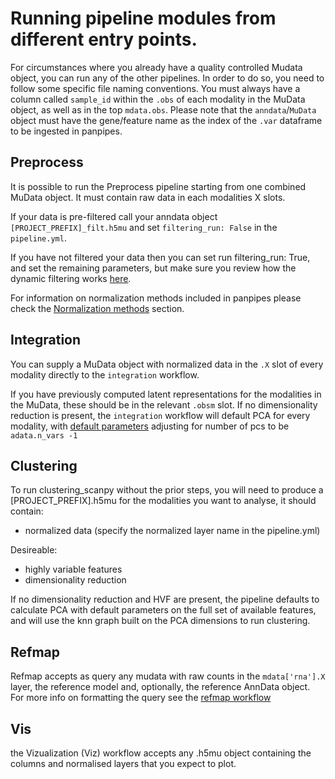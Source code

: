 # Running pipeline modules from different entry points.

For circumstances where you already have a quality controlled Mudata object, you can run any of the other pipelines. In order to do so, you need to follow some specific file naming conventions.
You must always have a column called `sample_id` within the `.obs` of each modality in the MuData object, as well as in the top `mdata.obs`. Please note that the `anndata`/`MuData` object must have the gene/feature name as the index of the `.var` dataframe to be ingested in panpipes. 

## Preprocess

It is possible to run the Preprocess pipeline starting from one combined MuData object. It must contain raw data in each modalities X slots.  

If your data is pre-filtered call your anndata object `[PROJECT_PREFIX]_filt.h5mu` and set `filtering_run: False` in the `pipeline.yml`.

If you have not filtered your data then you can set run filtering_run: True, and set the remaining parameters, but make sure you review how the dynamic filtering works [here](filter_dict_instructions).

For information on normalization methods included in panpipes please check the [Normalization methods](./Normalization%20methods.md) section.

## Integration

You can supply a MuData object with normalized data in the `.X` slot of every modality directly to the `integration` workflow.

If you have previously computed latent representations for the modalities in the MuData, these should be in the relevant `.obsm` slot.
If no dimensionality reduction is present, the `integration` workflow will default PCA for every modality, with [default parameters](https://github.com/scverse/scanpy/blob/master/scanpy/tools/_utils.py#L28) adjusting for number of pcs to be `adata.n_vars -1`

## Clustering

To run clustering_scanpy without the prior steps, you will need to produce a
[PROJECT_PREFIX].h5mu
for the modalities you want to analyse, it should contain:

- normalized data (specify the normalized layer name in the pipeline.yml)

Desireable:

- highly variable features
- dimensionality reduction

If no dimensionality reduction and HVF are present, the pipeline defaults to calculate PCA with default parameters on the full set of available features, and will use the knn graph built on the PCA dimensions to run clustering.

## Refmap

Refmap accepts as query any mudata with raw counts in the `mdata['rna'].X` layer, the reference model and, optionally, the reference AnnData object.
For more info on formatting the query see the [refmap workflow](https://panpipes-pipelines.readthedocs.io/en/latest/workflows/refmap.html)

## Vis

the Vizualization (Viz) workflow accepts any .h5mu object containing the columns and normalised layers that you expect to plot.
